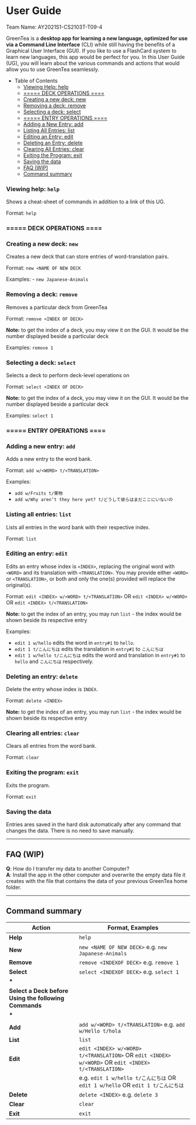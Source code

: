 # User Guide

Team Name: AY2021S1-CS2103T-T09-4

GreenTea is a **desktop app for learning a new language, optimized for use via a Command Line Interface** (CLI) while still having the benefits of a Graphical User Interface (GUI). If you like to use a FlashCard system to learn new languages, this app would be perfect for you. In this User Guide (UG), you will learn about the various commands and actions that would allow you to use GreenTea seamlessly.

- Table of Contents
  - [Viewing Help: help](#viewing-help-help)
  - [===== DECK OPERATIONS ====](#=====-DECK-OPERATIONS-====)
  - [Creating a new deck: new](#creating-a-new-deck-new)
  - [Removing a deck: remove](#removing-a-deck-remove)
  - [Selecting a deck: select](#selecting-a-deck-select)
  - [===== ENTRY OPERATIONS ====](#=====-ENTRY-OPERATIONS-====)
  - [Adding a New Entry: add](#adding-a-new-entry-add)
  - [Listing All Entries: list](#listing-all-entries-list)
  - [Editing an Entry: edit](#editing-an-entry-edit)
  - [Deleting an Entry: delete](#deleting-an-entry-delete)
  - [Clearing All Entries: clear](#clearing-all-entries-clear)
  - [Exiting the Program: exit](#exiting-the-program-exit)
  - [Saving the data](#saving-the-data)
  - [FAQ (WIP)](#faq-wip)
  - [Command summary](#command-summary)

### Viewing help: `help`

Shows a cheat-sheet of commands in addition to a link of this UG.

Format: `help`

### ===== DECK OPERATIONS ====

### Creating a new deck: `new`

Creates a new deck that can store entries of word-translation pairs.

Format: `new <NAME OF NEW DECK`

Examples: - `new Japanese-Animals`

### Removing a deck: `remove`

Removes a particular deck from GreenTea

Format: `remove <INDEX OF DECK>`

**Note:** to get the index of a deck, you may view it on the GUI. It would be the number displayed beside a particular deck

Examples: `remove 1`

### Selecting a deck: `select`

Selects a deck to perform deck-level operations on

Format: `select <INDEX OF DECK>`

**Note:** to get the index of a deck, you may view it on the GUI. It would be the number displayed beside a particular deck

Examples: `select 1`

### ===== ENTRY OPERATIONS ====

### Adding a new entry: `add`

Adds a new entry to the word bank.

Format: `add w/<WORD> t/<TRANSLATION>`

Examples:

- `add w/Fruits t/果物`
- `add w/Why aren’t they here yet? t/どうして彼らはまだここにいないの`

### Listing all entries: `list`

Lists all entries in the word bank with their respective index.

Format: `list`

### Editing an entry: `edit`

Edits an entry whose index is `<INDEX>`, replacing the original word with `<WORD>` and its translation with `<TRANSLATION>`.
You may provide either `<WORD>` or `<TRANSLATION>`, or both and only the one(s) provided will replace the original(s).

Format: `edit <INDEX> w/<WORD> t/<TRANSLATION>` OR `edit <INDEX> w/<WORD>` OR `edit <INDEX> t/<TRANSLATION>`

**Note:** to get the index of an entry, you may run `list` - the index would be shown beside its respective entry

Examples:

- `edit 1 w/hello` edits the word in `entry#1` to `hello`.
- `edit 1 t/こんにちは` edits the translation in `entry#1` to `こんにちは`
- `edit 1 w/hello t/こんにちは` edits the word and translation in `entry#1` to `hello` and `こんにちは` respectively.

### Deleting an entry: `delete`

Delete the entry whose index is `INDEX`.

Format: `delete <INDEX>`

**Note:** to get the index of an entry, you may run `list` - the index would be shown beside its respective entry

### Clearing all entries: `clear`

Clears all entries from the word bank.

Format: `clear`

### Exiting the program: `exit`

Exits the program.

Format: `exit`

### Saving the data

Entries ares saved in the hard disk automatically after any command that changes the data. There is no need to save manually.

---

## FAQ (WIP)

**Q**: How do I transfer my data to another Computer?<br>
**A**: Install the app in the other computer and overwrite the empty data file it creates with the file that contains the data of your previous GreenTea home folder.

---

## Command summary

| Action                                                             | Format, Examples                                                                                     |
| ------------------------------------------------------------------ | ---------------------------------------------------------------------------------------------------- |
| **Help**                                                           | `help`                                                                                               |
| **New**                                                            | `new <NAME OF NEW DECK>` e.g. `new Japanese-Animals`                                                 |
| **Remove**                                                         | `remove <INDEXOF DECK>` e.g. `remove 1`                                                              |
| **Select**                                                         | `select <INDEXOF DECK>` e.g. `select 1`                                                              |
| ********************************\********************************* |
| **Select a Deck before Using the following Commands**              |
| ********************************\********************************* |
| **Add**                                                            | `add w/<WORD> t/<TRANSLATION>` e.g. `add w/Hello t/hola`                                             |
| **List**                                                           | `list`                                                                                               |
| **Edit**                                                           | `edit <INDEX> w/<WORD> t/<TRANSLATION>` OR `edit <INDEX> w/<WORD>` OR `edit <INDEX> t/<TRANSLATION>` |
|                                                                    | e.g. `edit 1 w/hello t/こんにちは` OR `edit 1 w/hello` OR `edit 1 t/こんにちは`                      |
| **Delete**                                                         | `delete <INDEX>` e.g. `delete 3`                                                                     |
| **Clear**                                                          | `clear`                                                                                              |
| **Exit**                                                           | `exit`                                                                                               |
